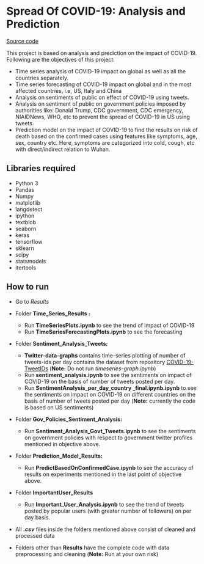 # Spread Of COVID-19: Analysis and Prediction
[Source code](https://github.com/github-prathma/Spread_Of_Corona_Virus_Analysis)

This project is  based on analysis and prediction on the impact of COVID-19. 
Following are the objectives of this project:
* Time series analysis of COVID-19 impact on global as well as all the countries separately.
* Time series forecasting of COVID-19 impact on global and in the most affected countries, i.e, US, Italy and China
* Analysis on sentiments of public on effect of COVID-19 using tweets.
* Analysis on sentiment of public on government policies imposed by authorities like: Donald Trump, CDC government, CDC emergency, NIAIDNews, WHO, etc to prevent the spread of COVID-19 in US using tweets.
* Prediction model on the impact of COVID-19  to find the results on risk of death based on the confirmed cases using features like symptoms, age, sex, country etc. Here, symptoms are categorized into cold, cough, etc with direct/indirect relation to Wuhan.



## Libraries required
* Python 3
* Pandas
* Numpy
* matplotlib
* langdetect
* ipython
* textblob
* seaborn
* keras
* tensorflow
* sklearn
* scipy
* statsmodels
* itertools

## How to run
* Go to *Results*
* Folder **Time_Series_Results :**
  * Run **TimeSeriesPlots.ipynb** to see the trend of impact of COVID-19
  * Run **TimeSeriesForecastingPlots.ipynb** to see the forecasting
  
* Folder **Sentiment_Analysis_Tweets:**
  * **Twitter-data-graphs** contains time-series plotting of number of tweets-ids per day contains the dataset from repository     [COVID-19-TweetIDs](https://github.com/echen102/COVID-19-TweetIDs) (**Note:** Do not run *timeseries-graph.ipynb*)
  * Run **sentiment_analysis.ipynb** to see the sentiments on impact of COVID-19 on the basis of number of tweets posted per       day.
  * Run **SentimentAnalysis_per_day_country _final.ipynb.ipynb** to see the sentiments on impact on COVID-19 on different         countries on the basis of number of tweets posted per day (**Note:** currently the code is based on US sentiments)
* Folder **Gov_Policies_Sentiment_Analysis:**
  * Run **Sentiment_Analysis_Govt_Tweets.ipynb** to see the sentiments on government policies with respect to government           twitter profiles mentioned in objective above.
* Folder **Prediction_Model_Results:**
  * Run **PredictBasedOnConfirmedCase.ipynb** to see the accuracy of results on experiments mentioned in the last point of         objective above.
* Folder **ImportantUser_Results**
  * Run **Important_User_Analysis.ipynb** to see the trend of tweets posted by popular users (with greater number of               followers) on per day basis.
  
*  All ***.csv*** files inside the folders mentioned above consist of cleaned and processed data
* Folders other than **Results** have the complete code with data preprocessing and cleaning (**Note:** Run at your own risk)
